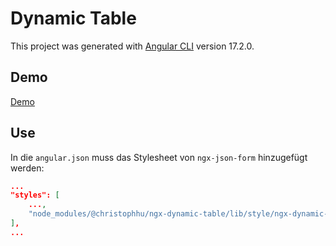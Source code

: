 # Dynamic Table

This project was generated with [Angular CLI](https://github.com/angular/angular-cli) version 17.2.0.

## Demo

[Demo](https://c44-org.github.io/ngx-dynamic-table/)

## Use

In die `angular.json` muss das Stylesheet von `ngx-json-form` hinzugefügt werden:
```json
...
"styles": [
    ...,
    "node_modules/@christophhu/ngx-dynamic-table/lib/style/ngx-dynamic-table.sass"
],
...
```